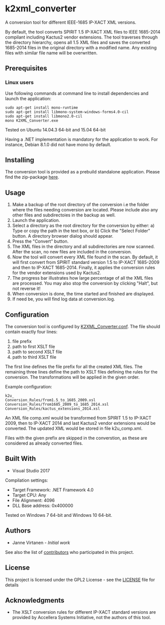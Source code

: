 # k2xml_converter

A conversion tool for different IEEE-1685 IP-XACT XML versions.

By default, the tool converts SPIRIT 1.5 IP-XACT XML files to IEEE 1685-2014 compilant including Kactus2 vendor extensions. 
The tool traverses through the directory hierarchy, opens all 1.5 XML files and saves the converted 1685-2014 files in the original 
directory with a modified name. Any existing files with similar file name will be overwritten.

## Prerequisites

### Linux users
Use following commands at command line to install dependencies and launch the application:

```
sudo apt-get install mono-runtime
sudo apt-get install libmono-system-windows-forms4.0-cil
sudo apt-get install libmono2.0-cil
mono K2XML_Converter.exe
```

Tested on Ubuntu 14.04.3 64-bit and 15.04 64-bit

Having a .NET implementation is mandatory for the application to work.
For instance, Debian 8.1.0 did not have mono by default.

## Installing

The conversion tool is provided as a prebuild standalone application. Please find the zip-package [here](https://github.com/kactus2/k2xml_converter/releases/tag/v1.0).

## Usage

1. Make a backup of the root directory of the conversion i.e the folder where the files needing conversion are located. 
Please include also any other files and subdirectoies in the backup as well.
2. Launch the application.
3. Select a directory as the root directory for the conversion by either:
	a) Type or copy the path in the text box, or
	b) Click the "Select Folder" button. A directory browser dialog should appear.
4. Press the "Convert" button.
5. The XML files in the directory and all subdirectories are now scanned. After the scan, no new files are included in the conversion.
6. Now the tool will convert every XML file found in the scan.
By default, it will first convert from SPIRIT standard version 1.5 to IP-XACT 1685-2009 and then to IP-XACT 1685-2014. Finally, it
applies the conversion rules for the vendor extensions used by Kactus2.
7. The progress bar illustrates how large percentage of all the XML files are processed.
You may also stop the conversion by clicking "Halt", but not reverse it!
8. When conversion is done, the time started and finished are displayed.
9. If need be, you will find log data at conversion.log.

## Configuration

The conversion tool is configured by [K2XML_Converter.conf](K2XML_Converter.conf). The file should contain exactly four lines:
1. file prefix
2. path to first XSLT file
3. path to second XSLT file
4. path to third XSLT file

The first line defines the file prefix for all the created XML files. The remaining three lines define the path to XSLT files
defining the rules for the conversion. The transformations will be applied in the given order.

Example configuration:
```
k2u_
Conversion_Rules/from1.5_to_1685_2009.xsl
Conversion_Rules/from1685_2009_to_1685_2014.xsl
Conversion_Rules/kactus_extensions_2014.xsl
```

An XML file comp.xml would be transformed from SPIRIT 1.5 to IP-XACT 2009, then to IP-XACT 2014 and last Kactus2 vendor extensions
would be converted. The updated XML would be stored in file k2u_comp.xml.

Files with the given prefix are skipped in the converstion, as these are considered as already converted files.

## Built With

* Visual Studio 2017

Compilation settings:
* Target Framework: .NET Framework 4.0
* Target CPU: Any
* File Alignment: 4096
* DLL Base address: 0x400000

Tested on Windows 7 64-bit and Windows 10 64-bit.

## Authors

* Janne Virtanen - *Initial work*

See also the list of [contributors](https://github.com/kactus2/k2xml_converter/graphs/contributors) who participated in this project.

## License

This project is licensed under the GPL2 License - see the [LICENSE](LICENSE) file for details

## Acknowledgments

* The XSLT conversion rules for different IP-XACT standard versions are provided by Accellera Systems Initiative, not the authors of this tool.
